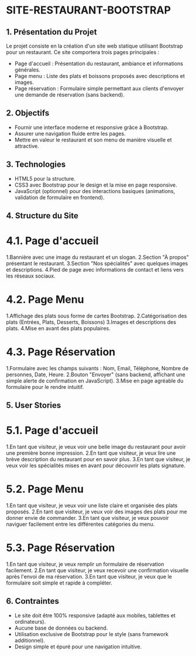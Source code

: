 # SITE-RESTAURANT-BOOTSTRAP
## 1. Présentation du Projet
Le projet consiste en la création d'un site web statique utilisant Bootstrap pour un restaurant. Ce site comportera trois pages principales :

- Page d'accueil : Présentation du restaurant, ambiance et informations générales.
- Page menu : Liste des plats et boissons proposés avec descriptions et images.
- Page réservation : Formulaire simple permettant aux clients d'envoyer une demande de réservation (sans backend).
  
## 2. Objectifs
- Fournir une interface moderne et responsive grâce à Bootstrap.
- Assurer une navigation fluide entre les pages.
- Mettre en valeur le restaurant et son menu de manière visuelle et attractive.
  
## 3. Technologies
- HTML5 pour la structure.
- CSS3 avec Bootstrap pour le design et la mise en page responsive.
- JavaScript (optionnel) pour des interactions basiques (animations, validation de formulaire en frontend).
## 4. Structure du Site

# 4.1. Page d'accueil
1.Bannière avec une image du restaurant et un slogan.
2.Section "À propos" présentant le restaurant.
3.Section "Nos spécialités" avec quelques images et descriptions.
4.Pied de page avec informations de contact et liens vers les réseaux sociaux.

# 4.2. Page Menu
1.Affichage des plats sous forme de cartes Bootstrap.
2.Catégorisation des plats (Entrées, Plats, Desserts, Boissons)
3.Images et descriptions des plats.
4.Mise en avant des plats populaires.

# 4.3. Page Réservation
1.Formulaire avec les champs suivants : Nom, Email, Téléphone, Nombre de personnes, Date, Heure.
2.Bouton "Envoyer" (sans backend, affichant une simple alerte de confirmation en JavaScript).
3.Mise en page agréable du formulaire pour le rendre intuitif.

## 5. User Stories
# 5.1. Page d'accueil
1.En tant que visiteur, je veux voir une belle image du restaurant pour avoir une première bonne impression.
2.En tant que visiteur, je veux lire une brève description du restaurant pour en savoir plus.
3.En tant que visiteur, je veux voir les spécialités mises en avant pour découvrir les plats signature.

# 5.2. Page Menu
1.En tant que visiteur, je veux voir une liste claire et organisée des plats proposés.
2.En tant que visiteur, je veux voir des images des plats pour me donner envie de commander.
3.En tant que visiteur, je veux pouvoir naviguer facilement entre les différentes catégories du menu.

# 5.3. Page Réservation
1.En tant que visiteur, je veux remplir un formulaire de réservation facilement.
2.En tant que visiteur, je veux recevoir une confirmation visuelle après l'envoi de ma réservation.
3.En tant que visiteur, je veux que le formulaire soit simple et rapide à compléter.

## 6. Contraintes
- Le site doit être 100% responsive (adapté aux mobiles, tablettes et ordinateurs).
- Aucune base de données ou backend.
- Utilisation exclusive de Bootstrap pour le style (sans framework additionnel).
- Design simple et épuré pour une navigation intuitive.
